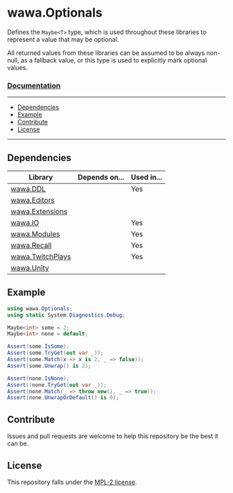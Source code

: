 # wawa.Optionals

Defines the `Maybe<T>` type, which is used throughout these libraries to represent a value that may be optional.

All returned values from these libraries can be assumed to be always non-null, as a fallback value, or this type is used
to explicitly mark optional values.

### [Documentation](https://github.com/Emik03/wawa/blob/main/wawa.Optionals/Documentation/wawa.Optionals.md)

---

- [Dependencies](#dependencies)
- [Example](#example)
- [Contribute](#contribute)
- [License](#license)

---

## Dependencies

| Library                                                                       | Depends on... | Used in... |
|-------------------------------------------------------------------------------|---------------|------------|
| [wawa.DDL](https://github.com/Emik03/wawa/tree/main/wawa.DDL)                 |               | Yes        |
| [wawa.Editors](https://github.com/Emik03/wawa/tree/main/wawa.Editors)         |               |            |
| [wawa.Extensions](https://github.com/Emik03/wawa/tree/main/wawa.Extensions)   |               |            |
| [wawa.IO](https://github.com/Emik03/wawa/tree/main/wawa.IO)                   |               | Yes        |
| [wawa.Modules](https://github.com/Emik03/wawa/tree/main/wawa.Modules)         |               | Yes        |
| [wawa.Recall](https://github.com/Emik03/wawa/tree/main/wawa.Recall)           |               | Yes        |
| [wawa.TwitchPlays](https://github.com/Emik03/wawa/tree/main/wawa.TwitchPlays) |               | Yes        |
| [wawa.Unity](https://github.com/Emik03/wawa/tree/main/wawa.Unity)             |               |            |

## Example

```csharp
using wawa.Optionals;
using static System.Diagnostics.Debug;

Maybe<int> some = 2;
Maybe<int> none = default;

Assert(some.IsSome);
Assert(some.TryGet(out var _));
Assert(some.Match(x => x is 2, _ => false));
Assert(some.Unwrap() is 2);

Assert(none.IsNone);
Assert(!none.TryGet(out var _));
Assert(none.Match(_ => throw new(), _ => true));
Assert(none.UnwrapOrDefault() is 0);
```

## Contribute

Issues and pull requests are welcome to help this repository be the best it can be.

## License

This repository falls under the [MPL-2 license](https://www.mozilla.org/en-US/MPL/2.0/).
